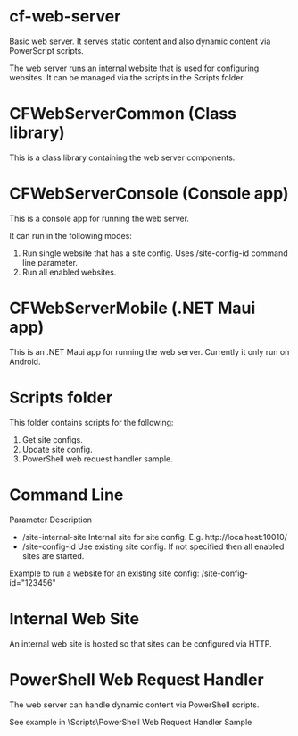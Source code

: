 # cf-web-server

Basic web server. It serves static content and also dynamic content via PowerScript scripts.

The web server runs an internal website that is used for configuring websites. It can be managed via the
scripts in the Scripts folder.

# CFWebServerCommon (Class library)
This is a class library containing the web server components.

# CFWebServerConsole (Console app)
This is a console app for running the web server.

It can run in the following modes:
1) Run single website that has a site config. Uses /site-config-id command line parameter.
2) Run all enabled websites.

# CFWebServerMobile (.NET Maui app)
This is an .NET Maui app for running the web server. Currently it only run on Android.

# Scripts folder
This folder contains scripts for the following:
1) Get site configs.
2) Update site config.
3) PowerShell web request handler sample.

# Command Line
Parameter					Description
- /site-internal-site		Internal site for site config. E.g. http://localhost:10010/
- /site-config-id			Use existing site config. If not specified then all enabled sites are started.

Example to run a website for an existing site config:
/site-config-id="123456"

# Internal Web Site
An internal web site is hosted so that sites can be configured via HTTP.

# PowerShell Web Request Handler
The web server can handle dynamic content via PowerShell scripts.

See example in \Scripts\PowerShell Web Request Handler Sample